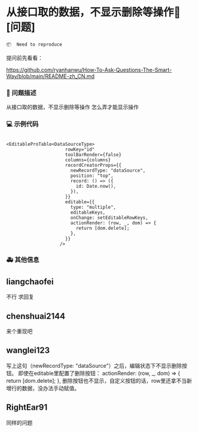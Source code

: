 # 从接口取的数据，不显示删除等操作🧐[问题]

`📦  Need to reproduce`

提问前先看看：

https://github.com/ryanhanwu/How-To-Ask-Questions-The-Smart-Way/blob/main/README-zh_CN.md

### 🧐 问题描述

从接口取的数据，不显示删除等操作 怎么弄才能显示操作

### 💻 示例代码

```

<EditableProTable<DataSourceType>
                      rowKey="id"
                      toolBarRender={false}
                      columns={columns}
                      recordCreatorProps={{
                        newRecordType: "dataSource",
                        position: "top",
                        record: () => ({
                          id: Date.now(),
                        }),
                      }}
                      editable={{
                        type: "multiple",
                        editableKeys,
                        onChange: setEditableRowKeys,
                        actionRender: (row, _, dom) => {
                          return [dom.delete];
                        },
                      }}
                    />

```

### 🚑 其他信息

<!--
如截图等其他信息可以贴在这里
-->

## liangchaofei

不行 求回复

## chenshuai2144

来个重现吧

## wanglei123

写上这句（newRecordType: "dataSource"）之后，编辑状态下不显示删除按钮。
即使在editable里配置了删除按钮：
actionRender: (row, \_, dom) => {
return [dom.delete];
},
删除按钮也不显示，自定义按钮的话，row里还拿不当新增行的数据，没办法手动赋值。

## RightEar91

同样的问题
